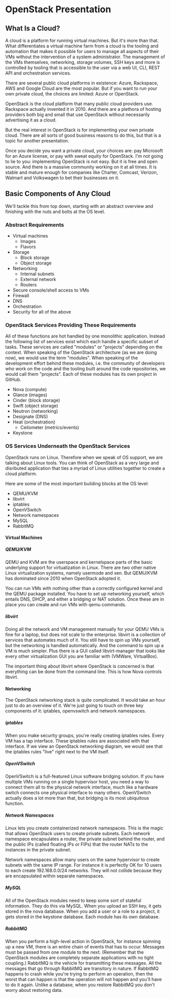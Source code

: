 # OpenStack Presentation

## What Is a Cloud?

A cloud is a platform for running virtual machines. But it's more than
that. What differentiates a virtual machine farm from a cloud is the
tooling and automation that makes it possible for users to manage all
aspects of their VMs without the intervention of a system
administrator. The management of the VMs themselves, networking,
storage volumes, SSH keys and more is controlled by tooling that is
accessible to the user via a web UI, CLI, REST API and orchestration
services.

There are several public cloud platforms in existence: Azure,
Rackspace, AWS and Google Cloud are the most popular. But if you want
to run your own private cloud, the choices are limited: Azure or
OpenStack.

OpenStack is the cloud platform that many public cloud providers
use. Rackspace actually invented it in 2010. And there are a plethora
of hosting providers both big and small that use OpenStack without
necessarily advertising it as a cloud.

But the real interest in OpenStack is for implementing your own
private cloud. There are all sorts of good business reasons to do
this, but that is a topic for another presentation.

Once you decide you want a private cloud, your choices are: pay
Microsoft for an Azure license, or pay with sweat equity for
OpenStack. I'm not going to lie to you: implementing OpenStack is not
easy. But it is free and open source. And there is a massive community
working on it at all times. It is stable and mature enough for
companies like Charter, Comcast, Verizon, Walmart and Volkswagen to
bet their businesses on it.

## Basic Components of Any Cloud

We'll tackle this from top down, starting with an abstract overview
and finishing with the nuts and bolts at the OS level.

### Abstract Requirements

* Virtual machines
  * Images
  * Flavors
* Storage
  * Block storage
  * Object storage
* Networking
  * Internal subnets
  * External network
  * Routers
* Secure console/shell access to VMs
* Firewall
* DNS
* Orchestration
* Security for all of the above

### OpenStack Services Providing These Requirements

All of these functions are hot handled by one monolithic
application. Instead the following list of services exist which each
handle a specific subset of tasks. These services are called "modules"
or "projects" depending on the context. When speaking of the OpenStack
architecture (as we are doing now), we would use the term
"modules". When speaking of the development effort behind these
modules, i.e. the community of developers who work on the code and the
tooling built around the code repositories, we would call them
"projects". Each of these modules has its own project in GitHub.

* Nova (compute)
* Glance (images)
* Cinder (block storage)
* Swift (object storage)
* Neutron (networking)
* Designate (DNS)
* Heat (orchestration)
  * Ceilometer (metrics/events)
* Keystone

### OS Services Underneath the OpenStack Services

OpenStack runs on Linux. Therefore when we speak of OS support, we are
talking about Linux tools. You can think of OpenStack as a very large
and disributed application that ties a myriad of Linux utilities
together to create a cloud platform.

Here are some of the most important building blocks at the OS level:

* QEMU/KVM
* libvirt
* iptables
* OpenVSwitch
* Network namespaces
* MySQL
* RabbitMQ

#### Virtual Machines

##### QEMU/KVM

QEMU and KVM are the userspace and kernelspace parts of the basic
underlying support for virtualization in Linux. There are two other
native Linux virtualization systems, namely usermode and xen. But
QEMU/KVM has dominated since 2010 when OpenStack adopted it.

You can run VMs with nothing other than a correctly configured kernel
and the QEMU package installed. You have to set up networking
yourself, which entails DNS, DHCP, and either a bridging or NAT
solution. Once these are in place you can create and run VMs with qemu
commands.

##### libvirt

Doing all the network and VM management manually for your QEMU VMs is
fine for a laptop, but does not scale to the enterprise. libvirt is a
collection of services that automates much of it. You still have to
spin up VMs yourself, but the networking is handled automatically. And
the command to spin up a VM is much simpler. Plus there is a GUI
called libvirt-manager that looks like every other virtualization GUI
you are familiar with (VMWare, VirtualBox).

The important thing about libvirt where OpenStack is concerned is that
everything can be done from the command line. This is how Nova
controls libvirt.

#### Networking

The OpenStack networking stack is quite complicated. It would take an
hour just to do an overview of it. We're just going to touch on three
key components of it: iptables, openvswitch and network namespaces.

##### iptables

When you make security groups, you're really creating iptables
rules. Every VM has a tap interface. These iptables rules are
associated with that interface. If we view an OpenStack networking
diagram, we would see that the iptables rules "live" right next to the
VM itself.

##### OpenVSwitch

OpenVSwitch is a full-featured Linux software bridging solution. If
you have multiple VMs running on a single hypervisor host, you need a
way to connect them all to the physical network interface, much like a
hardware switch connects one physical interface to many
others. OpenVSwitch actually does a lot more than that, but bridging
is its most ubiquitous function.

##### Network Namespaces

Linux lets you create containerized network namespaces. This is the
magic that allows OpenStack users to create private subnets. Each
network namespace encapsulates a router, the private subnet behind the
router, and the public IPs (called floating IPs or FIPs) that the
router NATs to the instances in the private subnet.

Network namespaces allow many users on the same hypervisor to create
subnets with the same IP range. For instance it is perfectly OK for 10
users to each create 192.168.0.0/24 networks. They will not collide
because they are encapsulated within separate namespaces.

##### MySQL

All of the OpenStack modules need to keep some sort of stateful
information. They do this via MySQL. When you upload an SSH key, it
gets stored in the nova database. When you add a user or a role to a
project, it gets stored in the keystone database. Each module has its
own database.

##### RabbitMQ

When you perform a high-level action in OpenStack, for instance
spinning up a new VM, there is an entire chain of events that has to
occur. Messages must be passed from one module to the next. (Remember
that the OpenStack modules are completely separate applications with
no tight coupling.) RabbitMQ is the vehicle for transmitting these
messages. All the messages that go through RabbitMQ are transitory in
nature. If RabbitMQ happens to crash while you're trying to perform an
operation, then the worst that can happen is that the operation will
not happen and you'll have to do it again. Unlike a database, when you
restore RabbitMQ you don't worry about restoring data.
